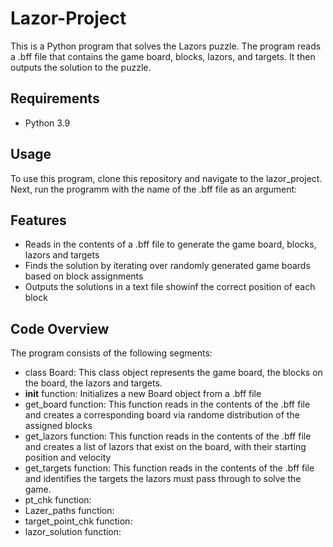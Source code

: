 # Lazor-Project
This is a Python program that solves the Lazors puzzle. The program reads a .bff file that contains the game board, blocks, lazors, and targets. It then outputs the solution to the puzzle.
## Requirements
- Python 3.9
## Usage
To use this program, clone this repository and navigate to the lazor_project.
Next, run the programm with the name of the .bff file as an argument:
## Features
 - Reads in the contents of a .bff file to generate the game board, blocks, lazors and targets
 - Finds the solution by iterating over randomly generated game boards based on block assignments
 - Outputs the solutions in a text file showinf the correct position of each block
 ## Code Overview 
 The program consists of the following segments:
 - class Board: This class object represents the game board, the blocks on the board, the lazors and targets.
 - __init__ function: Initializes a new Board object from a .bff file
 - get_board function: This function reads in the contents of the .bff file and creates a corresponding board via randome distribution of the assigned blocks
 - get_lazors function: This function reads in the contents of the .bff file and creates a list of lazors that exist on the board, with their starting position and velocity
 - get_targets function: This function reads in the contents of the .bff file and identifies the targets the lazors must pass through to solve the game.
 - pt_chk function:
 - Lazer_paths function:
 - target_point_chk function:
 - lazor_solution function:
